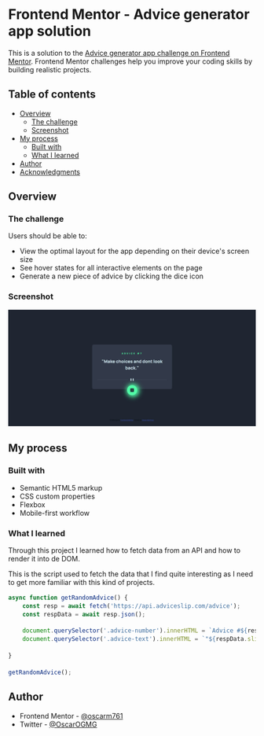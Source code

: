 # Frontend Mentor - Advice generator app solution

This is a solution to the [Advice generator app challenge on Frontend Mentor](https://www.frontendmentor.io/challenges/advice-generator-app-QdUG-13db). Frontend Mentor challenges help you improve your coding skills by building realistic projects.

## Table of contents

- [Overview](#overview)
  - [The challenge](#the-challenge)
  - [Screenshot](#screenshot)
- [My process](#my-process)
  - [Built with](#built-with)
  - [What I learned](#what-i-learned)
- [Author](#author)
- [Acknowledgments](#acknowledgments)



## Overview

### The challenge

Users should be able to:

- View the optimal layout for the app depending on their device's screen size
- See hover states for all interactive elements on the page
- Generate a new piece of advice by clicking the dice icon

### Screenshot

![](./screenshot.jpg)


## My process

### Built with

- Semantic HTML5 markup
- CSS custom properties
- Flexbox
- Mobile-first workflow

### What I learned

Through this project I learned how to fetch data from an API and how to render it into de DOM.

This is the script used to fetch the data that I find quite interesting as I need to get more familiar with this kind of projects.


```js
async function getRandomAdvice() {
    const resp = await fetch('https://api.adviceslip.com/advice');
    const respData = await resp.json();

    document.querySelector('.advice-number').innerHTML = `Advice #${respData.slip.id}`;
    document.querySelector('.advice-text').innerHTML = `"${respData.slip.advice}"`;

}

getRandomAdvice();

```


## Author
- Frontend Mentor - [@oscarm761](https://www.frontendmentor.io/profile/oscarmartinez761)
- Twitter - [@OscarOGMG](https://twitter.com/OscarOGMG)


